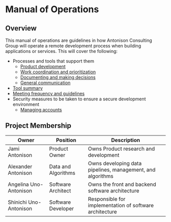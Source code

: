 # Manual of Operations

## Overview

This manual of operations are guidelines in how Antonison Consulting Group will operate a remote development process when building applications or services.  This will cover the following:

* Processes and tools that support them
  * [Product development](product_development.md)
  * [Work coordination and prioritization](work_coordination.md)
  * [Documenting and making decisions](decision_making.md)
  * [General communication](general_communication.md)
* [Tool summary](tool_summary.md)
* [Meeting frequency and guidelines](meeting_policy.md)
* Security measures to be taken to ensure a secure development environment
  * [Managing accounts](managing_accounts.md)

## Project Membership

|Owner|Position|Description|
|--|--|--|
|Jami Antonison|Product Owner|Owns Product research and development|
|Alexander Antonison|Data and Algorithms|Owns developing data pipelines, management, and algorithms|
|Angelina Uno-Antonison|Software Architect|Owns the front and backend software architecture|
|Shinichi Uno-Antonison|Software Developer|Responsible for implementation of software architecture|
